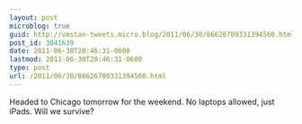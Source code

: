 ```yaml
---
layout: post
microblog: true
guid: http://vmstan-tweets.micro.blog/2011/06/30/86626709331394560.html
post_id: 3041639
date: 2011-06-30T20:46:31-0600
lastmod: 2011-06-30T20:46:31-0600
type: post
url: /2011/06/30/86626709331394560.html
---
```

Headed to Chicago tomorrow for the weekend. No laptops allowed, just iPads. Will we survive?
